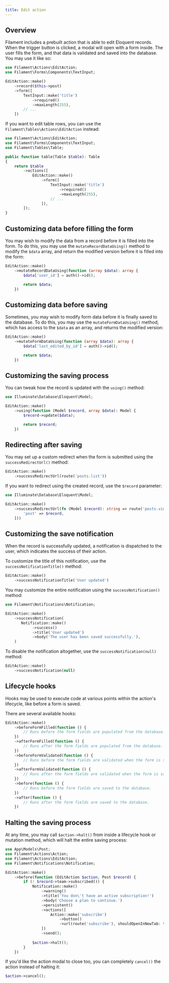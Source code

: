 ```yaml
---
title: Edit action
---
```


## Overview

Filament includes a prebuilt action that is able to edit Eloquent records. When the trigger button is clicked, a modal will open with a form inside. The user fills the form, and that data is validated and saved into the database. You may use it like so:

```php
use Filament\Actions\EditAction;
use Filament\Forms\Components\TextInput;

EditAction::make()
    ->record($this->post)
    ->form([
        TextInput::make('title')
            ->required()
            ->maxLength(255),
        // ...
    ])
```

If you want to edit table rows, you can use the `Filament\Tables\Actions\EditAction` instead:

```php
use Filament\Actions\EditAction;
use Filament\Forms\Components\TextInput;
use Filament\Tables\Table;

public function table(Table $table): Table
{
    return $table
        ->actions([
            EditAction::make()
                ->form([
                    TextInput::make('title')
                        ->required()
                        ->maxLength(255),
                    // ...
                ]),
        ]);
}
```

## Customizing data before filling the form

You may wish to modify the data from a record before it is filled into the form. To do this, you may use the `mutateRecordDataUsing()` method to modify the `$data` array, and return the modified version before it is filled into the form:

```php
EditAction::make()
    ->mutateRecordDataUsing(function (array $data): array {
        $data['user_id'] = auth()->id();

        return $data;
    })
```

## Customizing data before saving

Sometimes, you may wish to modify form data before it is finally saved to the database. To do this, you may use the `mutateFormDataUsing()` method, which has access to the `$data` as an array, and returns the modified version:

```php
EditAction::make()
    ->mutateFormDataUsing(function (array $data): array {
        $data['last_edited_by_id'] = auth()->id();

        return $data;
    })
```

## Customizing the saving process

You can tweak how the record is updated with the `using()` method:

```php
use Illuminate\Database\Eloquent\Model;

EditAction::make()
    ->using(function (Model $record, array $data): Model {
        $record->update($data);

        return $record;
    })
```

## Redirecting after saving

You may set up a custom redirect when the form is submitted using the `successRedirectUrl()` method:

```php
EditAction::make()
    ->successRedirectUrl(route('posts.list'))
```

If you want to redirect using the created record, use the `$record` parameter:

```php
use Illuminate\Database\Eloquent\Model;

EditAction::make()
    ->successRedirectUrl(fn (Model $record): string => route('posts.view', [
        'post' => $record,
    ]))
```

## Customizing the save notification

When the record is successfully updated, a notification is dispatched to the user, which indicates the success of their action.

To customize the title of this notification, use the `successNotificationTitle()` method:

```php
EditAction::make()
    ->successNotificationTitle('User updated')
```

You may customize the entire notification using the `successNotification()` method:

```php
use Filament\Notifications\Notification;

EditAction::make()
    ->successNotification(
       Notification::make()
            ->success()
            ->title('User updated')
            ->body('The user has been saved successfully.'),
    )
```

To disable the notification altogether, use the `successNotification(null)` method:

```php
EditAction::make()
    ->successNotification(null)
```

## Lifecycle hooks

Hooks may be used to execute code at various points within the action's lifecycle, like before a form is saved.

There are several available hooks:

```php
EditAction::make()
    ->beforeFormFilled(function () {
        // Runs before the form fields are populated from the database.
    })
    ->afterFormFilled(function () {
        // Runs after the form fields are populated from the database.
    })
    ->beforeFormValidated(function () {
        // Runs before the form fields are validated when the form is saved.
    })
    ->afterFormValidated(function () {
        // Runs after the form fields are validated when the form is saved.
    })
    ->before(function () {
        // Runs before the form fields are saved to the database.
    })
    ->after(function () {
        // Runs after the form fields are saved to the database.
    })
```

## Halting the saving process

At any time, you may call `$action->halt()` from inside a lifecycle hook or mutation method, which will halt the entire saving process:

```php
use App\Models\Post;
use Filament\Actions\Action;
use Filament\Actions\EditAction;
use Filament\Notifications\Notification;

EditAction::make()
    ->before(function (EditAction $action, Post $record) {
        if (! $record->team->subscribed()) {
            Notification::make()
                ->warning()
                ->title('You don\'t have an active subscription!')
                ->body('Choose a plan to continue.')
                ->persistent()
                ->actions([
                    Action::make('subscribe')
                        ->button()
                        ->url(route('subscribe'), shouldOpenInNewTab: true),
                ])
                ->send();
        
            $action->halt();
        }
    })
```

If you'd like the action modal to close too, you can completely `cancel()` the action instead of halting it:

```php
$action->cancel();
```
